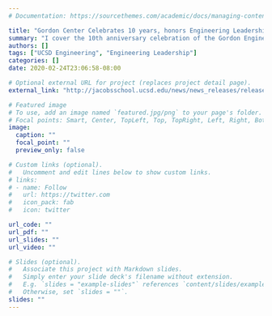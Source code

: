 ```yaml
---
# Documentation: https://sourcethemes.com/academic/docs/managing-content/

title: "Gordon Center Celebrates 10 years, honors Engineering Leadership Award recipients"
summary: "I cover the 10th anniversary celebration of the Gordon Engineering Center."
authors: []
tags: ["UCSD Engineering", "Engineering Leadership"]
categories: []
date: 2020-02-24T23:06:58-08:00

# Optional external URL for project (replaces project detail page).
external_link: "http://jacobsschool.ucsd.edu/news/news_releases/release.sfe?id=2807"

# Featured image
# To use, add an image named `featured.jpg/png` to your page's folder.
# Focal points: Smart, Center, TopLeft, Top, TopRight, Left, Right, BottomLeft, Bottom, BottomRight.
image:
  caption: ""
  focal_point: ""
  preview_only: false

# Custom links (optional).
#   Uncomment and edit lines below to show custom links.
# links:
# - name: Follow
#   url: https://twitter.com
#   icon_pack: fab
#   icon: twitter

url_code: ""
url_pdf: ""
url_slides: ""
url_video: ""

# Slides (optional).
#   Associate this project with Markdown slides.
#   Simply enter your slide deck's filename without extension.
#   E.g. `slides = "example-slides"` references `content/slides/example-slides.md`.
#   Otherwise, set `slides = ""`.
slides: ""
---
```

